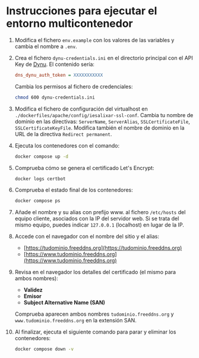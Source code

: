 # Instrucciones para ejecutar el entorno multicontenedor

1. Modifica el fichero `env.example` con los valores de las variables y cambia el nombre a `.env`.

2. Crea el fichero `dynu-credentials.ini` en el directorio principal con el API Key de [Dynu](https://www.dynu.com/). El contenido sería:

   ```ini
   dns_dynu_auth_token = XXXXXXXXXXX
   ```

   Cambia los permisos al fichero de credenciales:
   ```bash
   chmod 600 dynu-credentials.ini
   ```

3. Modifica el fichero de configuración del virtualhost en `./dockerfiles/apache/config/iesalixar-ssl-conf`. 
   Cambia tu nombre de dominio en las directivas: `ServerName`, `ServerAlias`, `SSLCertificateFile`, `SSLCertificateKeyFile`.
   Modifica también el nombre de dominio en la URL de la directiva `Redirect permanent`.

4. Ejecuta los contenedores con el comando:
   ```bash
   docker compose up -d
   ```
5. Comprueba cómo se genera el certificado Let's Encrypt:
   ```bash
   docker logs certbot
   ```

6. Comprueba el estado final de los contenedores:
   ```bash
   docker compose ps
   ```

7. Añade el nombre y su alias con prefijo www. al fichero `/etc/hosts` del equipo cliente, asociados con la IP del servidor web. Si se trata del mismo equipo, puedes indicar `127.0.0.1` (localhost) en lugar de la IP.

8. Accede con el navegador con el nombre del sitio y el alias:
   - [https://tudominio.freeddns.org](https://tudominio.freeddns.org)
   - [https://www.tudominio.freeddns.org](https://www.tudominio.freeddns.org)

9. Revisa en el navegador los detalles del certificado (el mismo para ambos nombres): 
   - **Validez**
   - **Emisor**
   - **Subject Alternative Name (SAN)**

   Comprueba aparecen ambos nombres `tudominio.freeddns.org` y `www.tudominio.freeddns.org` en la extensión SAN.

10. Al finalizar, ejecuta el siguiente comando para parar y eliminar los contenedores: 
    ```bash
    docker compose down -v
    ```

